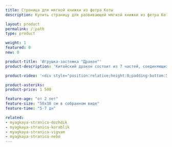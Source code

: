 ```yaml
---
title: Страница для мягкой книжки из фетра Коты
description: Купить страницу для развивающей мягкой книжки из фетра Коты в магазине KiddyTrick

layout: product
permalink: /:path
type: product

weight: 1
featured: 0
new: 0

product-title: 'Игрушка-застежка "Дракон"'
product-description: 'Китайский дракон состоит из 7 частей, соединяющихся различными застежками. Всего в игрушке 6 видов застежек: пуговицы, кнопки, текстильная липучка, шнуровка, ремешок, магнитная кнопка. '

product-video: '<div style="position:relative;height:0;padding-bottom:56.25%"><iframe src="https://www.youtube.com/embed/ZAIj4lm39AU?ecver=2" width="640" height="360" frameborder="0" style="position:absolute;width:100%;height:100%;left:0" allowfullscreen></iframe></div>'

product-asteriks:
product-price: 1 500

feature-age: "от 2 лет"
feature-size: "50х30 см в собранном виде"
feature-time: "5-7 дн"

related:
- myagkaya-stranica-dozhdik
- myagkaya-stranica-korablik
- myagkaya-stranica-vigvam
- myagkaya-stranica-nebo
---
```

	